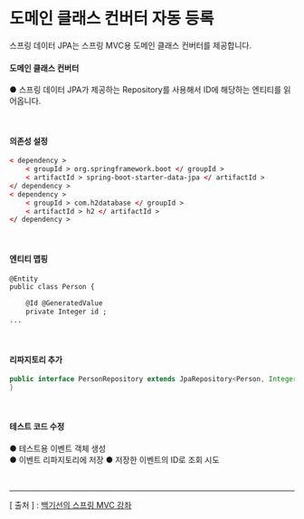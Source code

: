 도메인 클래스 컨버터 자동 등록
===

스프링 데이터 JPA는 스프링 MVC용 도메인 클래스 컨버터를 제공합니다.  

#### 도메인 클래스 컨버터
  ● 스프링 데이터 JPA가 제공하는 Repository를 사용해서 ID에 해당하는 엔티티를 읽어옵니다.  
  
<br/>
  
#### 의존성 설정
```xml
< dependency >
    < groupId > org.springframework.boot </ groupId >
    < artifactId > spring-boot-starter-data-jpa </ artifactId >
</ dependency >
< dependency >
    < groupId > com.h2database </ groupId >
    < artifactId > h2 </ artifactId >
</ dependency >
```

<br/>

#### 엔티티 맵핑
```xml
@Entity
public class Person {

    @Id @GeneratedValue
    private Integer id ;
...
```

<br/>

#### 리파지토리 추가
```java
public interface PersonRepository extends JpaRepository<Person, Integer> {
}
```

<br/>

#### 테스트 코드 수정
  ● 테스트용 이벤트 객체 생성  
  ● 이벤트 리파지토리에 저장 
  ● 저장한 이벤트의 ID로 조회 시도  
    
<br/>

---
[ 출처 ] : [백기선의 스프링 MVC 강좌](https://www.inflearn.com/course/%EC%9B%B9-mvc#)   
